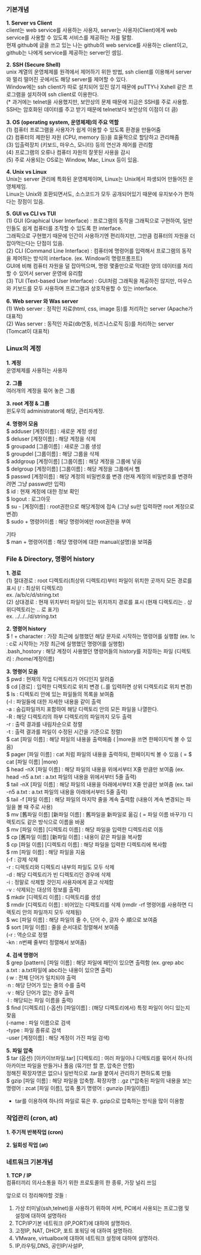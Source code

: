 ### 기본개념
<b>1. Server vs Client</b></br>
client는 web service를 사용하는 사용자, server는 사용자(Client)에게 web service를 사용할 수 있도록 서비스를 제공하는 자를 말함. </br>
현재 github에 글을 쓰고 있는 나는 github의 web service를 사용하는 client이고, github는 나에게 service를 제공하는 server인 셈임.</br>

<b>2. SSH (Secure Shell)</b> </br>
unix 계열의 운영체제를 원격에서 제어하기 위한 방법, ssh client를 이용해서 server와 멀리 떨어진 곳에서도 해당 server를 제어할 수 있다.</br>
Window에는 ssh client가 따로 설치되어 있진 않기 때문에 puTTY나 Xshell 같은 프로그램을 설치하여 ssh client로 이용한다.</br>
(* 과거에는 telnet을 사용했지만, 보안상의 문제 때문에 지금은 SSH를 주로 사용함. SSH는 암호화된 데이터를 주고 받기 때문에 telnet보다 보안상의 이점이 더 큼)</br>

<b>3. OS (operating system, 운영체제)의 주요 역할</b></br>
(1) 컴퓨터 프로그램을 사용자가 쉽게 이용할 수 있도록 환경을 만들어줌</br>
(2) 컴퓨터의 제한된 자원 (CPU, memory 등)을 효율적으로 할당하고 관리해줌</br>
(3) 입출력장치 (키보드, 마우스, 모니터) 등의 연산과 제어를 관리함</br>
(4) 프로그램의 오류나 컴퓨터 자원의 잘못된 사용을 감시</br>
(5) 주로 사용되는 OS로는 Window, Mac, Linux 등이 있음.</br>

<b>4. Unix vs Linux</b> </br>
Unix는 server 관리에 특화된 운영체제이며, Linux는 Unix에서 파생되어 만들어진 운영체제임.</br>
Linux는 Unix와 호환되면서도, 소스코드가 모두 공개되어있기 때문에 유지보수가 편하다는 장점이 있음.</br>

<b>5. GUI vs CLI vs TUI</b> </br>
(1) GUI (Graphical User Interface) : 프로그램의 동작을 그래픽으로 구현하여, 일반인들도 쉽게 컴퓨터를 조작할 수 있도록 한 interface. </br>
그래픽으로 구현했기 때문에 인간이 사용하기엔 편리하지만, 그만큼 컴퓨터의 자원을 더 잡아먹는다는 단점이 있음.</br>
(2) CLI (Command Line Interface) : 컴퓨터에 명령어를 입력해서 프로그램의 동작을 제어하는 방식의 interface. (ex. Window의 명령프롬프트)</br>
GUI에 비해 컴퓨터 자원을 덜 잡아먹으며, 명령 몇줄만으로 막대한 양의 데이터를 처리할 수 있어서 server 운영에 유리함</br>
(3) TUI (Text-based User Interface) : GUI처럼 그래픽을 제공하진 않지만, 마우스와 키보드를 모두 사용하며 프로그램과 상호작용할 수 있는 interface.</br>

<b>6. Web server 와 Was server</b> </br>
(1) Web server : 정적인 자료(html, css, image 등)를 처리하는 server (Apache가 대표적)</br>
(2) Was server : 동적인 자료(db연동, 비즈니스로직 등)를 처리하는 server (Tomcat이 대표적) </br>


### Linux의 계정
<b>1. 계정</b></br>
운영체제를 사용하는 사용자</br>

<b>2. 그룹</b></br>
여러개의 계정을 묶어 놓은 그룹</br>

<b>3. root 계정 & 그룹</b></br>
윈도우의 administrator에 해당, 관리자계정.</br>

<b>4. 명령어 모음</b></br>
$ adduser [계정이름] : 새로운 계정 생성</br>
$ deluser [계정이름] : 해당 계정을 삭제</br>
$ groupadd [그룹이름] : 새로운 그룹 생성</br>
$ groupdel [그룹이름] : 해당 그룹을 삭제</br>
$ addgroup [계정이름] [그룹이름] : 해당 계정을 그룹에 넣음</br>
$ delgroup [계정이름] [그룹이름] : 해당 계정을 그룹에서 뺌</br>
$ passwd [계정이름] : 해당 계정의 비밀번호를 변경 (현재 계정의 비밀번호를 변경하려면 그냥 passwd만 입력)</br>
$ id : 현재 계정에 대한 정보 확인</br>
$ logout : 로그아웃</br>
$ su - [계정이름] : root권한으로 해당계정에 접속 (그냥 su만 입력하면 root 계정으로 변경)</br>
$ sudo + 명령어이름 : 해당 명령어에만 root권한을 부여</br>

기타</br>
$ man + 명령어이름 : 해당 명령어에 대한 manual(설명)을 보여줌</br>


### File & Directory, 명령어 history
<b>1. 경로</b></br>
(1) 절대경로 : root 디렉토리(최상위 디렉토리)부터 파일이 위치한 곳까지 모든 경로를 표시 (/ : 최상위 디렉토리)</br>
ex. /a/b/c/d/string.txt</br>
(2) 상대경로 : 현재 위치부터 파일이 있는 위치까지 경로를 표시 (현재 디렉토리는 . 상위디렉토리는 .. 로 표기)</br>
ex. ../../../d/string.txt</br>

<b>2. 명령어 history</b></br>
$ ! + character : 가장 최근에 실행했던 해당 문자로 시작하는 명령어를 실행함 (ex. !c : c로 시작하는 가장 최근에 실행했던 명령어를 실행함)</br>
.bash_hostory : 해당 계정이 사용했던 명령어들의 history를 저장하는 파일 (디렉토리 : /home/계정이름)</br>

<b>3. 명령어 모음</b></br>
$ pwd  : 현재의 작업 디렉토리가 어디인지 알려줌</br>
$ cd [경로] : 입력한 디렉토리로 위치 변경 (..를 입력하면 상위 디렉토리로 위치 변경)</br>
$ ls : 디렉토리 안에 있는 파일들의 목록을 보여줌</br>
(-l : 파일들에 대한 자세한 내용을 같이 출력</br>
-a : 숨김파일까지 포함하여 해당 디렉토리 안의 모든 파일을 나열한다.</br>
-R : 해당 디렉토리의 하부 디렉토리의 파일까지 모두 출력</br>
-r : 출력 결과를 내림차순으로 정렬</br>
-t : 출력 결과를 파일이 수정된 시간을 기준으로 정렬)</br>
$ cat [파일 이름] : 해당 파일의 내용을 출력해줌 ( |more을 쓰면 한페이지씩 볼 수 있음)</br>
$ pager [파일 이름] : cat 처럼 파일의 내용을 출력하되, 한페이지씩 볼 수 있음 ( = $ cat [파일 이름] |more)</br>
$ head -nX [파일 이름] : 해당 파일의 내용을 위에서부터 X줄 만큼만 보여줌 (ex. head -n5 a.txt : a.txt 파일의 내용을 위에서부터 5줄 출력)</br>
$ tail -nX [파일 이름] : 해당 파일의 내용을 아래에서부터 X줄 만큼만 보여줌 (ex. tail -n5 a.txt : a.txt 파일의 내용을 아래에서부터 5줄 출력)</br>
$ tail -f [파일 이름] : 해당 파일의 마지막 줄을 계속 출력함 (내용이 계속 변경되는 파일을 볼 때 주로 사용)</br>
$ mv [舊파일 이름] [新파일 이름] : 舊파일을 新파일로 옮김 ( = 파일 이름 바꾸기) 디렉토리도 같은 방식으로 이름을 바꿈</br>
$ mv [파일 이름] [디렉토리 이름] : 해당 파일을 입력한 디렉토리로 이동</br>
$ cp [舊파일 이름] [新파일 이름] : 내용이 같은 파일을 복사함</br>
$ cp [파일 이름] [디렉토리 이름] : 해당 파일을 입력한 디렉토리에 복사함</br>
$ rm [파일 이름] : 해당 파일을 지움</br>
(-f : 강제 삭제</br>
-r : 디렉토리와 디렉토리 내부의 파일도 모두 삭제</br>
-d : 해당 디렉토리가 빈 디렉토리인 경우에 삭제</br>
-i : 정말로 삭제할 것인지 사용자에게 묻고 삭제함</br>
-v : 삭제되는 대상의 정보를 출력)</br>
$ mkdir [디렉토리 이름] : 디렉토리를 생성</br>
$ rmdir [디렉토리 이름] : 비어있는 디렉토리를 삭제 (rmdlr -rf 명령어를 사용하면 디렉토리 안의 파일까지 모두 삭제됨)</br>
$ wc [파일 이름] : 해당 파일의 줄 수, 단어 수, 글자 수 順으로 보여줌</br>
$ sort [파일 이름] : 줄을 순서대로 정렬해서 보여줌</br>
(-r : 역순으로 정렬</br>
-kn : n번째 줄부터 정렬해서 보여줌)</br>

<b>4. 검색 명령어</b></br>
$ grep [pattern] [파일 이름] : 해당 파일에 패턴이 있으면 출력함 (ex. grep abc a.txt : a.txt파일에 abc라는 내용이 있으면 출력)</br>
(∙w : 전체 단어가 일치되야 출력</br>
∙n : 해당 단어가 있는 줄의 수를 출력</br>
∙v : 해당 단어가 없는 경우 출력</br>
∙l : 해당되는 파일 이름을 출력)</br>
$ find [디렉토리] (-옵션) [파일이름] : (해당 디렉토리에서) 특정 파일이 어디 있는지 찾음</br>
(-name : 파일 이름으로 검색</br>
-type : 파일 종류로 검색</br>
-user [계정이름] : 해당 계정이 가진 파일 검색)</br>

<b>5. 파일 압축</b></br>
$ tar (옵션) [아카이브파일.tar] [디렉토리] : 여러 파일이나 디렉토리를 묶어서 하나의 아카이브 파일을 만들거나 풀음 (묶기만 할 뿐, 압축은 안함)</br>
정해진 확장자명은 없으나 일반적으로 .tar을 붙여서 관리하기 편하도록 만듦</br>
$ gzip [파일 이름] : 해당 파일을 압축함. 확장자명 : .gz (*압축된 파일의 내용을 보는 명령어 : zcat [파일 이름], 압축 풀기 명령어 : gunzip [파일이름])</br>
- tar를 이용하여 하나의 파일로 묶은 후. gzip으로 압축하는 방식을 많이 이용함</br>

### 작업관리 (cron, at)
<b>1. 주기적 반복작업 (cron)</b></br>

<b>2. 일회성 작업 (at)</b></br>


### 네트워크 기본개념
<b>1. TCP / IP</b></br>
컴퓨터끼리 의사소통을 하기 위한 프로토콜의 한 종류, 가장 널리 쓰임


앞으로 더 정리해야할 것들 : </br>
 1) 가상 터미널(ssh,telnet)을 사용하기 위하여 서버, PC에서 사용되는 프로그램 및 설정에 대하여 설명하라
 2) TCP/IP기본 네트워크 (IP,PORT)에 대하여 설명하라.
 3) 고정IP, NAT, DHCP, 포트 포워딩 에 대하여 설명하라.
 4) VMware, virtualbox에 대하여 네트워크 설정에 대하여 설명하라.
 5) IP,라우팅,DNS, 공인IP/사설IP,
